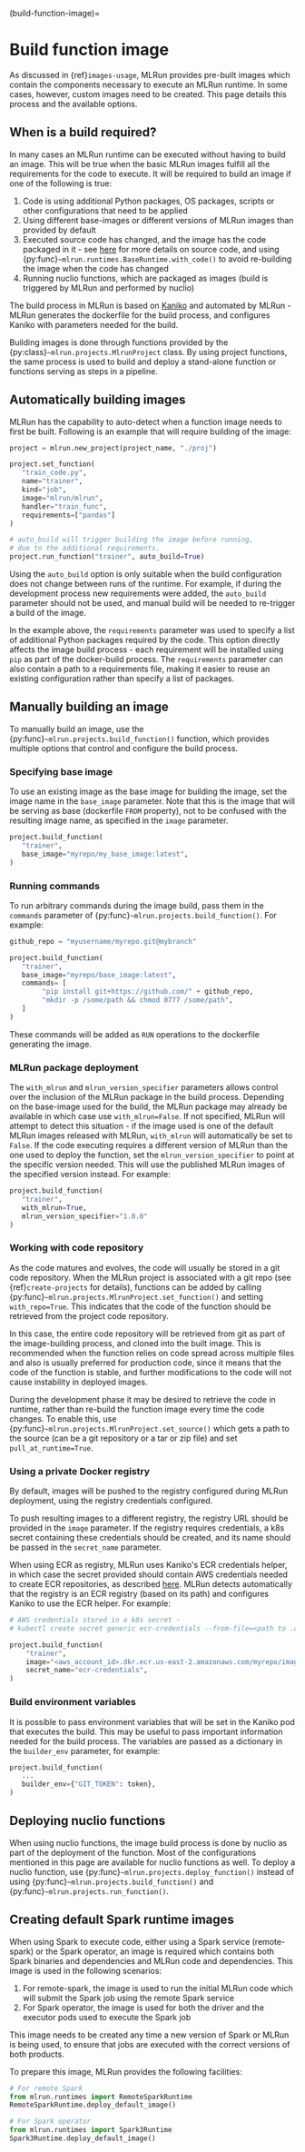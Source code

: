 (build-function-image)=
# Build function image

As discussed in {ref}`images-usage`, MLRun provides pre-built images which contain the components necessary to execute
an MLRun runtime. In some cases, however, custom images need to be created. 
This page details this process and the available options.

## When is a build required?

In many cases an MLRun runtime can be executed without having to build an image. This will be true when
the basic MLRun images fulfill all the requirements for the code to execute. It will be required to build an image 
if one of the following is true:

1. Code is using additional Python packages, OS packages, scripts or other configurations that need to be applied
2. Using different base-images or different versions of MLRun images than provided by default
3. Executed source code has changed, and the image has the code packaged in it - see
   [here](mlrun_jobs.html#deploy-build-the-function-container) for more details on source code, and using 
   {py:func}`~mlrun.runtimes.BaseRuntime.with_code()` to avoid re-building the image when the code has changed
4. Running nuclio functions, which are packaged as images (build is triggered by MLRun and performed by nuclio)

The build process in MLRun is based on [Kaniko](https://github.com/GoogleContainerTools/kaniko) and automated by MLRun -
MLRun generates the dockerfile for the build process, and configures Kaniko with parameters needed for the build.

Building images is done through functions provided by the {py:class}`~mlrun.projects.MlrunProject` class. By using 
project functions, the same process is used to build and deploy a stand-alone function or functions serving as steps 
in a pipeline.

## Automatically building images
MLRun has the capability to auto-detect when a function image needs to first be built. Following is an example that
will require building of the image:

```python
project = mlrun.new_project(project_name, "./proj")

project.set_function(
   "train_code.py", 
   name="trainer",
   kind="job",
   image="mlrun/mlrun",
   handler="train_func",
   requirements=["pandas"]
)

# auto_build will trigger building the image before running, 
# due to the additional requirements.
project.run_function("trainer", auto_build=True)
```

Using the `auto_build` option is only suitable when the build configuration does not change between runs of the
runtime. For example, if during the development process new requirements were added, the `auto_build` parameter should
not be used, and manual build will be needed to re-trigger a build of the image.

In the example above, the `requirements` parameter was used to specify a list of additional Python packages required by
the code. This option directly affects the image build process - each requirement will be installed using `pip` as 
part of the docker-build process. The `requirements` parameter can also contain a path to a requirements file, making
it easier to reuse an existing configuration rather than specify a list of packages.


## Manually building an image

To manually build an image, use the {py:func}`~mlrun.projects.build_function()` function, which provides multiple 
options that control and configure the build process.

### Specifying base image
To use an existing image as the base image for building the image, set the image name in the `base_image` parameter.
Note that this is the image that will be serving as base (dockerfile `FROM` property), not to be confused with the 
resulting image name, as specified in the `image` parameter.

```python
project.build_function(
   "trainer",
   base_image="myrepo/my_base_image:latest",
)
```

### Running commands
To run arbitrary commands during the image build, pass them in the `commands` parameter of 
{py:func}`~mlrun.projects.build_function()`. For example:

```python
github_repo = "myusername/myrepo.git@mybranch"

project.build_function(
   "trainer",
   base_image="myrepo/base_image:latest",
   commands= [
        "pip install git+https://github.com/" + github_repo,
        "mkdir -p /some/path && chmod 0777 /some/path",    
   ]
)
```

These commands will be added as `RUN` operations to the dockerfile generating the image.

### MLRun package deployment
The `with_mlrun` and `mlrun_version_specifier` parameters allows control over the inclusion of the MLRun package in the
build process. Depending on the base-image used for the build, the MLRun package may already be available in which 
case use `with_mlrun=False`. If not specified, MLRun will attempt to detect this situation - if the image used is one 
of the default MLRun images released with MLRun, `with_mlrun` will automatically be set to `False`.
If the code executing requires a different version of MLRun than the one used to deploy the function, 
set the `mlrun_version_specifier` to point at the specific version needed. This will use the published MLRun images
of the specified version instead. 
For example:

```python
project.build_function(
   "trainer",
   with_mlrun=True,
   mlrun_version_specifier="1.0.0"
)
```

### Working with code repository
As the code matures and evolves, the code will usually be stored in a git code repository.
When the MLRun project is associated with a git repo (see {ref}`create-projects` for details), functions can be added
by calling {py:func}`~mlrun.projects.MlrunProject.set_function()` and setting `with_repo=True`. This indicates that the 
code of the function should be retrieved from the project code repository.

In this case, the entire code repository will be retrieved from git as part of the image-building process, and cloned
into the built image. This is recommended when the function relies on code spread across multiple files and also is 
usually preferred for production code, since it means that the code of the function is stable, and further modifications 
to the code will not cause instability in deployed images.

During the development phase it may be desired to retrieve the code in runtime, rather than re-build the function
image every time the code changes. To enable this, use {py:func}`~mlrun.projects.MlrunProject.set_source()` which
gets a path to the source (can be a git repository or a tar or zip file) and set `pull_at_runtime=True`.

### Using a private Docker registry
By default, images will be pushed to the registry configured during MLRun deployment, using the registry credentials 
configured. 

To push resulting images to a different registry, the registry URL should be provided in the `image` parameter. If
the registry requires credentials, a k8s secret containing these credentials should be created, and its name should be
passed in the `secret_name` parameter.

When using ECR as registry, MLRun uses Kaniko's ECR credentials helper, in which case the secret provided should contain
AWS credentials needed to create ECR repositories, as described [here](https://github.com/GoogleContainerTools/kaniko#pushing-to-amazon-ecr).
MLRun detects automatically that the registry is an ECR registry (based on its path) and configures Kaniko to
use the ECR helper. For example:

```python
# AWS credentials stored in a k8s secret -
# kubectl create secret generic ecr-credentials --from-file=<path to .aws/credentials>

project.build_function(
    "trainer",
    image="<aws_account_id>.dkr.ecr.us-east-2.amazonaws.com/myrepo/image:v1",
    secret_name="ecr-credentials",
)
```

### Build environment variables
It is possible to pass environment variables that will be set in the Kaniko pod that executes the build. This 
may be useful to pass important information needed for the build process. The variables are passed as a dictionary in
the `builder_env` parameter, for example:

```python
project.build_function(
   ...
   builder_env={"GIT_TOKEN": token},
)
```

## Deploying nuclio functions
When using nuclio functions, the image build process is done by nuclio as part of the deployment of the function. 
Most of the configurations mentioned in this page are available for nuclio functions as well. To deploy a nuclio 
function, use {py:func}`~mlrun.projects.deploy_function()` instead of using 
{py:func}`~mlrun.projects.build_function()` and {py:func}`~mlrun.projects.run_function()`.

## Creating default Spark runtime images
When using Spark to execute code, either using a Spark service (remote-spark) or the Spark operator, an image is 
required which contains both Spark binaries and dependencies and MLRun code and dependencies. 
This image is used in the following scenarios:

1. For remote-spark, the image is used to run the initial MLRun code which will submit the Spark job using the 
   remote Spark service
2. For Spark operator, the image is used for both the driver and the executor pods used to execute the Spark job

This image needs to be created any time a new version of Spark or MLRun is being used, to ensure that jobs are executed
with the correct versions of both products.

To prepare this image, MLRun provides the following facilities:

```python
# For remote Spark
from mlrun.runtimes import RemoteSparkRuntime
RemoteSparkRuntime.deploy_default_image()

# For Spark operator
from mlrun.runtimes import Spark3Runtime
Spark3Runtime.deploy_default_image()
```
